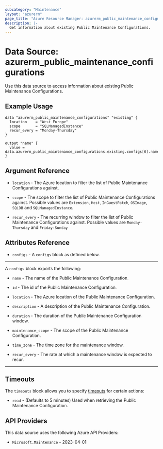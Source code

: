 ```yaml
---
subcategory: "Maintenance"
layout: "azurerm"
page_title: "Azure Resource Manager: azurerm_public_maintenance_configurations"
description: |-
  Get information about existing Public Maintenance Configurations.
---
```


# Data Source: azurerm_public_maintenance_configurations

Use this data source to access information about existing Public Maintenance Configurations.

## Example Usage

```hcl
data "azurerm_public_maintenance_configurations" "existing" {
  location    = "West Europe"
  scope       = "SQLManagedInstance"
  recur_every = "Monday-Thursday"
}

output "name" {
  value = data.azurerm_public_maintenance_configurations.existing.configs[0].name
}
```

## Argument Reference

* `location` - The Azure location to filter the list of Public Maintenance Configurations against.

* `scope` - The scope to filter the list of Public Maintenance Configurations against. Possible values are `Extension`, `Host`, `InGuestPatch`, `OSImage`, `SQLDB` and `SQLManagedInstance`.

* `recur_every` - The recurring window to filter the list of Public Maintenance Configurations against. Possible values are `Monday-Thursday` and `Friday-Sunday`

## Attributes Reference

* `configs` - A `configs` block as defined below.

---

A `configs` block exports the following:

* `name` - The name of the Public Maintenance Configuration.

* `id` - The id of the Public Maintenance Configuration.

* `location` - The Azure location of the Public Maintenance Configuration.

* `description` - A description of the Public Maintenance Configuration.

* `duration` - The duration of the Public Maintenance Configuration window.

* `maintenance_scope` - The scope of the Public Maintenance Configuration.

* `time_zone` - The time zone for the maintenance window.

* `recur_every` - The rate at which a maintenance window is expected to recur.

---

## Timeouts

The `timeouts` block allows you to specify [timeouts](https://www.terraform.io/language/resources/syntax#operation-timeouts) for certain actions:

* `read` - (Defaults to 5 minutes) Used when retrieving the Public Maintenance Configuration.

## API Providers
<!-- This section is generated, changes will be overwritten -->
This data source uses the following Azure API Providers:

* `Microsoft.Maintenance` - 2023-04-01
